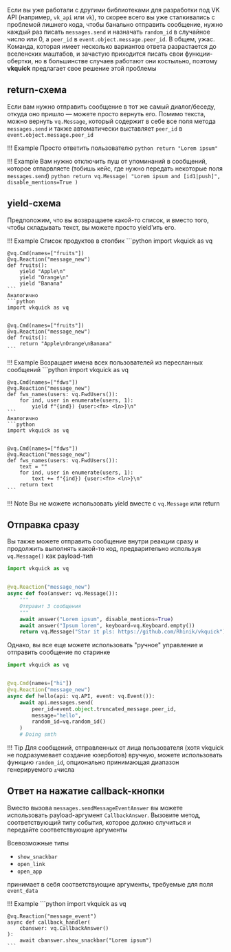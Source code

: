 Если вы уже работали с другими библиотеками для разработки под VK API (например, `vk_api` или `vk`), то скорее всего вы уже сталкивались с проблемой лишнего кода, чтобы банально отправить сообщение, нужно каждый раз писать `messages.send` и назначать `random_id` в случайное число или 0, а `peer_id` в `event.object.message.peer_id`. В общем, ужас. Команда, которая имеет несколько вариантов ответа разрастается до вселенских маштабов, и зачастую приходится писать свои функции-обертки, но в большинстве случаев работают они костыльно, поэтому __vkquick__ предлагает свое решение этой проблемы

## return-схема
Если вам нужно отправить сообщение в тот же самый диалог/беседу, откуда оно пришло — можете просто вернуть его. Помимо текста, можно вернуть `vq.Message`, который содержит в себе все поля метода `messages.send` и также автоматически выставляет `peer_id` в `event.object.message.peer_id`

!!! Example
    Просто ответить пользователю
    ```python
    return "Lorem ipsum"
    ```

!!! Example
    Вам нужно отключить пуш от упоминаний в сообщений, которое отпарвляете (тобишь кейс, где нужно передать некоторые поля `messages.send`)
    ```python
    return vq.Message(
        "Lorem ipsum and [id1|push]",
        disable_mentions=True
    )
    ```

## yield-схема
Предположим, что вы возвращаете какой-то список, и вместо того, чтобы складывать текст, вы можете просто yield'ить его.

!!! Example
    Список продуктов в столбик
    ```python
    import vkquick as vq


    @vq.Cmd(names=["fruits"])
    @vq.Reaction("message_new")
    def fruits():
        yield "Apple\n"
        yield "Orange\n"
        yield "Banana"
    ```
    Аналогично
    ```python
    import vkquick as vq


    @vq.Cmd(names=["fruits"])
    @vq.Reaction("message_new")
    def fruits():
        return "Apple\nOrange\nBanana"
    ```

!!! Example
    Возращает имена всех пользователей из пересланных сообщений
    ```python
    import vkquick as vq


    @vq.Cmd(names=["fdws"])
    @vq.Reaction("message_new")
    def fws_names(users: vq.FwdUsers()):
        for ind, user in enumerate(users, 1):
            yield f"{ind}) {user:<fn> <ln>}\n"
    ```
    Аналогично
    ```python
    import vkquick as vq


    @vq.Cmd(names=["fdws"])
    @vq.Reaction("message_new")
    def fws_names(users: vq.FwdUsers()):
        text = ""
        for ind, user in enumerate(users, 1):
            text += f"{ind}) {user:<fn> <ln>}\n"
        return text
    ```


!!! Note
    Вы не можете использовать yield вместе с `vq.Message` или return

## Отправка сразу
Вы также можете отправить сообщение внутри реакции сразу и продолжить выполнять какой-то код, предварительно используя `vq.Message()` как payload-тип

```python
import vkquick as vq


@vq.Reaction("message_new")
async def foo(answer: vq.Message()):
    """
    Отправит 3 сообщения
    """
    await answer("Lorem ipsum", disable_mentions=True)
    await answer("Ipsum lorem", keyboard=vq.Keyboard.empty())
    return vq.Message("Star it pls: https://github.com/Rhinik/vkquick")
```

Однако, вы все еще можете использовать "ручное" управление и отправить сообщение по старинке

```python
import vkquick as vq


@vq.Cmd(names=["hi"])
@vq.Reaction("message_new")
async def hello(api: vq.API, event: vq.Event()):
    await api.messages.send(
        peer_id=event.object.truncated_message.peer_id,
        message="hello",
        random_id=vq.random_id()
    )
    # Doing smth
```

!!! Tip
    Для сообщений, отправленных от лица пользователя (хотя vkquick не подразумевает создание юзерботов) вручную, можете использовать функцию `random_id`, опционально принимающая диапазон генерируемого `±`числа  

## Ответ на нажатие callback-кнопки
Вместо вызова `messages.sendMessageEventAnswer` вы можете использовать payload-аргумент `CallbackAnswer`. Вызовите метод, соответствующий типу события, которое должно случиться и передайте соответствующие аргументы

Всевозможные типы

* `show_snackbar`
* `open_link`
* `open_app`

принимает в себя соответствующие аргументы, требуемые для поля `event_data`

!!! Example
    ```python
    import vkquick as vq


    @vq.Reaction("message_event")
    async def callback_handler(
        cbanswer: vq.CallbackAnswer()
    ):
        await cbanswer.show_snackbar("Lorem ipsum")
    ```
